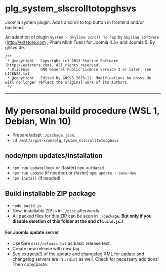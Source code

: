 # plg_system_slscrolltotopghsvs

Joomla system plugin. Adds a scroll to top button in frontend and/or backend.

An adaption of plugin `System - Skyline Scroll To Top` by `Skyline Software` (http://extstore.com , Pham Minh Tuan) for Joomla 4.3+ and Joomla 5. By ghsvs.de.

```
/**
 * @copyright	Copyright (c) 2013 Skyline Software (http://extstore.com). All rights reserved.
 * @license		GNU General Public License version 3 or later; see LICENSE.txt
 * @copyright	Edited by GHSVS 2023-11. Modifications by ghsvs.de will no longer reflect the original work of its authors.
 */
```

----------------------

# My personal build procedure (WSL 1, Debian, Win 10)
- Prepare/adapt `./package.json`.
- `cd /mnt/z/git-kram/plg_system_slscrolltotopghsvs`

## node/npm updates/installation
- `npm run updateCheck` or (faster) `npm outdated`
- `npm run update` (if needed) or (faster) `npm update --save-dev`
- `npm install` (if needed)

## Build installable ZIP package
- `node build.js`
- New, installable ZIP is in `./dist` afterwards.
- All packed files for this ZIP can be seen in `./package`. **But only if you disable deletion of this folder at the end of `build.js`**.s

#### For Joomla update server
- Use/See `dist/release.txt` as basic release text.
- Create new release with new tag.
- See extracts(!) of the update and changelog XML for update and changelog servers are in `./dist` as well. Check for necessary additions! Then copy/paste.
